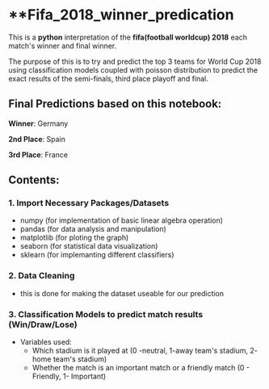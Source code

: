 # **Fifa_2018_winner_predication
This is a **python** interpretation of the **fifa(football worldcup) 2018** each match's winner and final winner.

The purpose of this is to try and predict the top 3 teams for World Cup 2018 using classification models coupled with poisson distribution to predict the exact results of the semi-finals, third place playoff and final. 

## **Final Predictions based on this notebook:**

**Winner**: Germany

**2nd Place**: Spain

**3rd Place**: France


## **Contents:**

### **1. Import Necessary Packages/Datasets** 
- numpy (for implementation of basic linear algebra operation)
- pandas (for data analysis and manipulation)
- matplotlib (for ploting the graph)
- seaborn (for statistical data visualization)
- sklearn (for implemanting different classifiers)
### **2. Data Cleaning**
- this is done for making the dataset useable for our prediction

### **3. Classification Models to predict match results (Win/Draw/Lose)**
- Variables used:
    - Which stadium is it played at (0 -neutral, 1-away team's stadium, 2- home team's stadium)
    - Whether the match is an important match or a friendly match (0 - Friendly, 1- Important)
